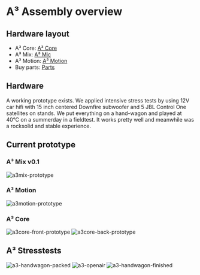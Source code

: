 # A³ Assembly overview
## Hardware layout
- A³ Core: [A³ Core](https://doc.a3-audio.com/assembly/core.html)
- A³ Mix: [A³ Mic](https://doc.a3-audio.com/assembly/mic.html)
- A³ Motion: [A³ Motion](https://doc.a3-audio.com/assembly/moc.html)
- Buy parts: [Parts](https://doc.a3-audio.com/assembly/parts.html)

## Hardware
A working prototype exists. We applied intensive stress tests by using 12V car hifi with 15 inch centered Downfire subwoofer and 5 JBL Control One satellites on stands. We put everything on a hand-wagon and played at 40°C on a summerday in a fieldtest. It works pretty well and meanwhile was a rocksolid and stable experience.

## Current prototype
### A³ Mix v0.1
![a3mix-prototype](pics_assembly/v01/a3mix-prototype.jpg)
### A³ Motion
![a3motion-prototype](pics_assembly/v01/a3motion-prototype.jpg)
### A³ Core
![a3core-front-prototype](pics_assembly/v01/a3core-front-prototype.jpg)
![a3core-back-prototype](pics_assembly/v01/a3core-back-prototype.jpg)
## A³ Stresstests
![a3-handwagon-packed](pics_assembly/v01/a3-handwagon-packed.jpg)
![a3-openair](pics_assembly/v01/a3-openair.jpg)
![a3-handwagon-finished](pics_assembly/v01/a3-handwagon-finished.jpg)

